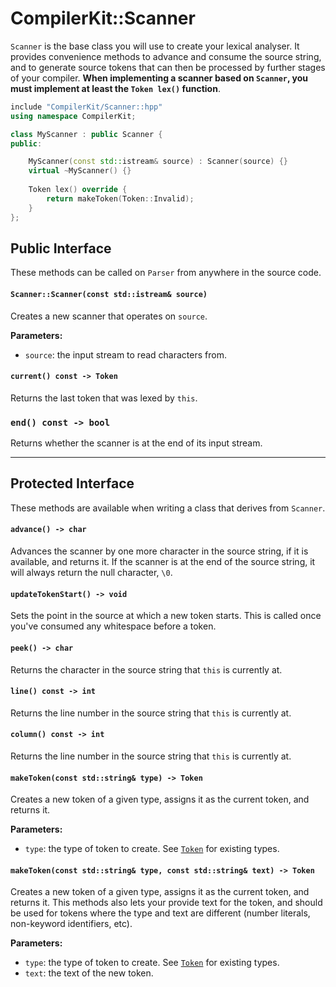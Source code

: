 #  CompilerKit::Scanner

`Scanner` is the base class you will use to create your lexical analyser. It provides convenience
methods to advance and consume the source string, and to generate source tokens that can then be
processed by further stages of your compiler. **When implementing a scanner based on `Scanner`, you
must implement at least the `Token lex()` function**.


```c++
include "CompilerKit/Scanner::hpp"
using namespace CompilerKit;

class MyScanner : public Scanner {
public:

    MyScanner(const std::istream& source) : Scanner(source) {}
    virtual ~MyScanner() {}
    
    Token lex() override {
        return makeToken(Token::Invalid);
    }
};
```

## Public Interface

These methods can be called on `Parser` from anywhere in the source code.

#### `Scanner::Scanner(const std::istream& source)`

Creates a new scanner that operates on `source`.

**Parameters:**

- `source`: the input stream to read characters from.

#### `current() const -> Token`

Returns the last token that was lexed by `this`.

### `end() const -> bool`

Returns whether the scanner is at the end of its input stream.

***


## Protected Interface

These methods are available when writing a class that derives from `Scanner`.


#### `advance() -> char`

Advances the scanner by one more character in the source string, if it is available,
and returns it. If the scanner is at the end of the source string, it will always return the
null character, `\0`.

#### `updateTokenStart() -> void`

Sets the point in the source at which a new token starts. This is called once you've consumed
any whitespace before a token.

#### `peek() -> char`

Returns the character in the source string that `this` is currently at.

#### `line() const -> int`

Returns the line number in the source string that `this` is currently at.

#### `column() const -> int`

Returns the line number in the source string that `this` is currently at.

#### `makeToken(const std::string& type) -> Token`

Creates a new token of a given type, assigns it as the current token, and returns it.

**Parameters:**

 - `type`: the type of token to create. See [`Token`](token.html) for existing types.

#### `makeToken(const std::string& type, const std::string& text) -> Token`

Creates a new token of a given type, assigns it as the current token, and returns it. This
methods also lets your provide text for the token, and should be used for tokens where the type
and text are different (number literals, non-keyword identifiers, etc).

**Parameters:**

 - `type`: the type of token to create. See [`Token`](token.html) for existing types.
 - `text`: the text of the new token.

